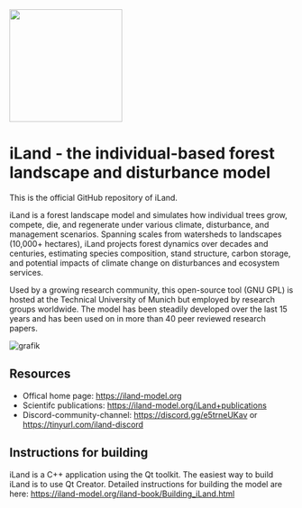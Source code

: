 <img src="https://github.com/user-attachments/assets/dae76af8-3652-48af-97e2-cc8e4c6b2f02" width=200>

iLand - the individual-based forest landscape and disturbance model
===================================================================

This is the official GitHub repository of iLand.

iLand is a forest landscape model and simulates how individual trees grow, compete, die, and regenerate under various climate, disturbance, and management scenarios.
Spanning scales from watersheds to landscapes (10,000+ hectares), iLand projects forest dynamics over decades and centuries, estimating species composition, stand structure, carbon storage, 
and potential impacts of climate change on disturbances and ecosystem services. 

Used by a growing research community, this open-source tool (GNU GPL) is hosted at the Technical University of Munich but employed by research groups worldwide. The model
has been steadily developed over the last 15 years and has been used on in more than 40 peer reviewed research papers.

![grafik](https://github.com/edfm-tum/iland-model/assets/24245514/33856622-227d-4ede-ae3e-7272a1e4b6a1)

## Resources

* Offical home page: https://iland-model.org
* Scientifc publications: https://iland-model.org/iLand+publications
* Discord-community-channel: https://discord.gg/e5trneUKav or https://tinyurl.com/iland-discord

## Instructions for building
iLand is a C++ application using the Qt toolkit. The easiest way to build iLand is to use Qt Creator. Detailed instructions for building the model are here: https://iland-model.org/iland-book/Building_iLand.html
